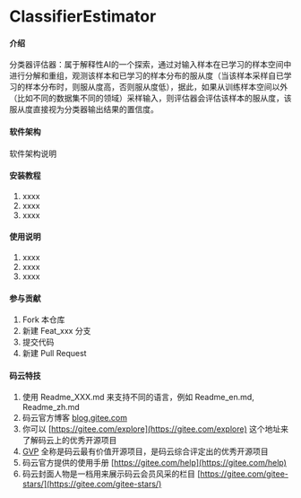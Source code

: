 # ClassifierEstimator

#### 介绍
分类器评估器：属于解释性AI的一个探索，通过对输入样本在已学习的样本空间中进行分解和重组，观测该样本和已学习的样本分布的服从度（当该样本采样自已学习的样本分布时，则服从度高，否则服从度低），据此，如果从训练样本空间以外（比如不同的数据集不同的领域）采样输入，则评估器会评估该样本的服从度，该服从度直接视为分类器输出结果的置信度。

#### 软件架构
软件架构说明


#### 安装教程

1.  xxxx
2.  xxxx
3.  xxxx

#### 使用说明

1.  xxxx
2.  xxxx
3.  xxxx

#### 参与贡献

1.  Fork 本仓库
2.  新建 Feat_xxx 分支
3.  提交代码
4.  新建 Pull Request


#### 码云特技

1.  使用 Readme\_XXX.md 来支持不同的语言，例如 Readme\_en.md, Readme\_zh.md
2.  码云官方博客 [blog.gitee.com](https://blog.gitee.com)
3.  你可以 [https://gitee.com/explore](https://gitee.com/explore) 这个地址来了解码云上的优秀开源项目
4.  [GVP](https://gitee.com/gvp) 全称是码云最有价值开源项目，是码云综合评定出的优秀开源项目
5.  码云官方提供的使用手册 [https://gitee.com/help](https://gitee.com/help)
6.  码云封面人物是一档用来展示码云会员风采的栏目 [https://gitee.com/gitee-stars/](https://gitee.com/gitee-stars/)
